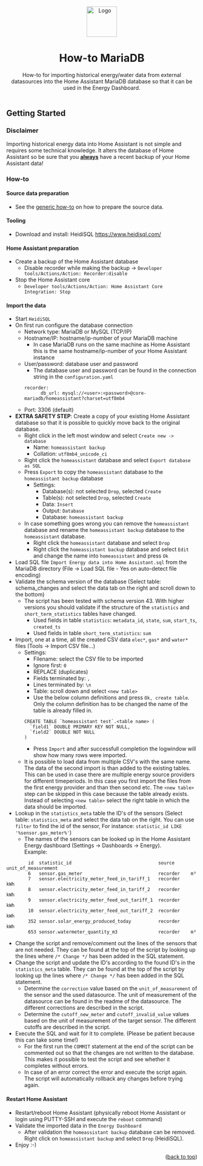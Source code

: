 <!-- Improved compatibility of back to top link: See: https://github.com/othneildrew/Best-README-Template/pull/73 -->
<a name="readme-top"></a>

<!-- PROJECT LOGO -->
<br />
<div align="center">
  <a href="https://github.com/patrickvorgers/Home-Assistant-Import-Energy-Data">
    <img src="https://raw.githubusercontent.com/patrickvorgers/Home-Assistant-Import-Energy-Data/main/Images/Logo.png" alt="Logo" width="80" height="80">
  </a>

<h1 align="center">How-to MariaDB</h1>

  <p align="center">
How-to for importing historical energy/water data from external datasources into the Home Assistant MariaDB database so that it can be used in the Energy Dashboard.
    <br />
    <br />
  </p>
</div>

<!-- GETTING STARTED -->
<a name="getting-started"></a>
## Getting Started

### Disclaimer

Importing historical energy data into Home Assistant is not simple and requires some technical knowledge. It alters the database of Home Assistant so be sure that you <u><b>always</b></u> have a recent backup of your Home Assistant data!

<a name="How-to"></a>
### How-to

#### Source data preparation
- See the [generic how-to](../README.md) on how to prepare the source data.

#### Tooling
- Download and install: HeidiSQL https://www.heidisql.com/

#### Home Assistant preparation
- Create a backup of the Home Assistant database
    - Disable recorder while making the backup -> ```Developer tools/Actions/Action: Recorder:disable```
- Stop the Home Assistant core
    - ```Developer tools/Actions/Action: Home Assistant Core Integration: Stop```

#### Import the data
- Start ```HeidiSQL```
- On first run configure the database connection
    - Network type: MariaDB or MySQL (TCP/IP)
    - Hostname/IP: hostname/ip-number of your MariaDB machine
        - In case MariaDB runs on the same machine as Home Assistant this is the same hostname/ip-number of your Home Assistant instance
    - User/password: database user and password
        - The database user and password can be found in the connection string in the ```configuration.yaml```
        ```
        recorder:
              db_url: mysql://<user>:<password>@core-mariadb/homeassistant?charset=utf8mb4
        ```
    - Port: 3306 (default)
- <b>EXTRA SAFETY STEP</b>: Create a copy of your existing Home Assistant database so that it is possible to quickly move back to the original database.
    - Right click in the left most window and select ```Create new -> database```
        - Name: ```homeassistant backup```
        - Collation: ```utf8mb4_unicode_ci```
    - Right click the ```homeassistant``` database and select ```Export database as SQL```
    - Press ```Export``` to copy the ```homeassistant``` database to the ```homeassistant backup``` database
        - Settings:
            - Database(s): not selected ```Drop```, selected ```Create```
            - Table(s): not selected ```Drop```, selected ```Create```
            - Data: ```Insert```
            - Output: ```Database```
            - Database: ```homeassistant backup```
    - In case something goes wrong you can remove the ```homeassistant``` database and rename the ```homeassistant backup``` database to the ```homeassistant``` database.
        - Right click the ```homeassistant``` database and select ```Drop```
        - Right click the ```homeassistant backup``` database and select ```Edit``` and change the name into ```homeassistant``` and press ```Ok```
- Load SQL file ```Import Energy data into Home Assistant.sql``` from the MariaDB directory (File -> Load SQL file - Yes on auto-detect file encoding)
- Validate the schema version of the database (Select table: schema_changes and select the data tab on the right and scroll down to the bottom)
    - The script has been tested with schema version 43. With higher versions you should validate if the structure of the ```statistics``` and ```short_term_statistics``` tables have changed.
        - Used fields in table ```statistics```: ```metadata_id```, ```state```, ```sum```, ```start_ts```, ```created_ts```
        - Used fields in table ```short_term_statistics```: ```sum```
- Import, one at a time, all the created CSV data ```elec*```, ```gas*``` and ```water*``` files (Tools -> Import CSV file...)
    - Settings:
        - Filename: select the CSV file to be imported
        - Ignore first: ```0```
        - REPLACE (duplicates)
        - Fields terminated by: ```,```
        - Lines terminated by: ```\n```
        - Table: scroll down and select ```<new table>```
        - Use the below column definitions and press ```Ok, create table```. Only the column definition has to be changed the name of the table is already filled in.
        ```
        CREATE TABLE `homeassistant test`.<table name> (
          `field1` DOUBLE PRIMARY KEY NOT NULL,
          `field2` DOUBLE NOT NULL
        )
        ```
        - Press ```Import``` and after successfull completion the logwindow will show how many rows were imported.
    - It is possible to load data from multiple CSV's with the same name. The data of the second import is than added to the existing tables. This can be used in case there are multiple energy source providers for different timeperiods. In this case you first import the files from the first energy provider and than then second etc.
      The ```<new table>``` step can be skipped in this case because the table already exists. Instead of selecting ```<new table>``` select the right table in which the data should be imported.
- Lookup in the ```statistics_meta``` table the ID's of the sensors (Select table: ```statistics_meta``` and select the data tab on the right. You can use ```filter``` to find the id of the sensor, For instance: ```statistic_id LIKE '%sensor.gas_meter%'```)
    - The names of the sensors can be looked up in the Home Assistant Energy dashboard (Settings -> Dashboards -> Energy).
<br>Example:
```
        id  statistic_id                                source      unit_of_measurement
        6   sensor.gas_meter                            recorder    m³
        7   sensor.electricity_meter_feed_in_tariff_1   recorder    kWh
        8   sensor.electricity_meter_feed_in_tariff_2   recorder    kWh
        9   sensor.electricity_meter_feed_out_tariff_1  recorder    kWh
        10  sensor.electricity_meter_feed_out_tariff_2  recorder    kWh
        352 sensor.solar_energy_produced_today          recorder    kWh
        653 sensor.watermeter_quantity_m3               recorder    m³
```
- Change the script and remove/comment out the lines of the sensors that are not needed. They can be found at the top of the script by looking up the lines where ```/* Change */``` has been added in the SQL statement.
- Change the script and update the ID's according to the found ID's in the ```statistics_meta``` table.
  They can be found at the top of the script by looking up the lines where ```/* Change */``` has been added in the SQL statement.
    - Determine the ```correction``` value based on the ```unit_of_measurement``` of the sensor and the used datasource. The unit of measurement of the datasource can be found in the readme of the datasource.
      The different corrections are described in the script.
    - Determine the ```cutoff_new_meter``` and ```cutoff_invalid_value``` values based on the unit of measurement of the target sensor. The different cutoffs are described in the script.
- Execute the SQL and wait for it to complete. (Please be patient because this can take some time!)
    - For the first run the ```COMMIT``` statement at the end of the script can be commented out so that the changes are not written to the database.
      This makes it possible to test the script and see whether it completes without errors.
    - In case of an error correct the error and execute the script again. The script will automatically rollback any changes before trying again.

#### Restart Home Assistant
- Restart/reboot Home Assistant (physically reboot Home Assistant or login using PUTTY-SSH and execute the ```reboot``` command)
- Validate the imported data in the ```Energy Dashboard```
    - After validation the ```homeassistant backup``` database can be removed. Right click on ```homeassistant backup``` and select ```Drop``` (HeidiSQL).
- Enjoy :-)

<p align="right">(<a href="#readme-top">back to top</a>)</p>
